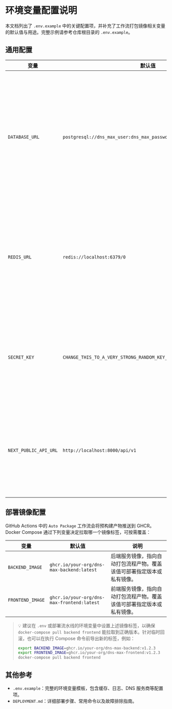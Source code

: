 # 环境变量配置说明

本文档列出了 `.env.example` 中的关键配置项，并补充了工作流打包镜像相关变量的默认值与用途。完整示例请参考仓库根目录的 `.env.example`。

## 通用配置

| 变量 | 默认值 | 说明 |
| ---- | ------ | ---- |
| `DATABASE_URL` | `postgresql://dns_max_user:dns_max_password@localhost:5432/dns_max` | 后端服务使用的数据库连接串，生产环境需改成强密码及真实数据库主机。 |
| `REDIS_URL` | `redis://localhost:6379/0` | Redis 缓存地址，生产环境可切换为托管 Redis 或容器内服务。 |
| `SECRET_KEY` | `CHANGE_THIS_TO_A_VERY_STRONG_RANDOM_KEY_AT_LEAST_32_CHARS` | JWT 加密密钥，生产部署前必须替换为强随机值。 |
| `NEXT_PUBLIC_API_URL` | `http://localhost:8000/api/v1` | 前端访问后端 API 的基础地址，根据部署域名修改。 |

## 部署镜像配置

GitHub Actions 中的 `Auto Package` 工作流会将预构建产物推送到 GHCR。Docker Compose 通过下列变量决定拉取哪一个镜像标签，可按需覆盖：

| 变量 | 默认值 | 说明 |
| ---- | ------ | ---- |
| `BACKEND_IMAGE` | `ghcr.io/your-org/dns-max-backend:latest` | 后端服务镜像，指向自动打包流程产物。覆盖该值可部署指定版本或私有镜像。 |
| `FRONTEND_IMAGE` | `ghcr.io/your-org/dns-max-frontend:latest` | 前端服务镜像，指向自动打包流程产物。覆盖该值可部署指定版本或私有镜像。 |

> 💡 建议在 `.env` 或部署流水线的环境变量中设置上述镜像标签，以确保 `docker-compose pull backend frontend` 能拉取到正确版本。针对临时回滚，也可以在执行 Compose 命令前导出新的标签，例如：
>
> ```bash
> export BACKEND_IMAGE=ghcr.io/your-org/dns-max-backend:v1.2.3
> export FRONTEND_IMAGE=ghcr.io/your-org/dns-max-frontend:v1.2.3
> docker-compose pull backend frontend
> ```

## 其他参考

- `.env.example`：完整的环境变量模板，包含缓存、日志、DNS 服务商等配置项。
- `DEPLOYMENT.md`：详细部署步骤、常用命令以及故障排除指南。